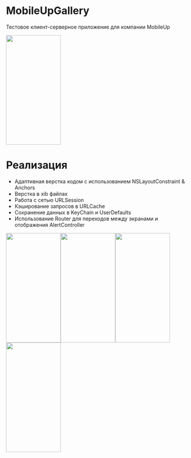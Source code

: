 # MobileUpGallery
Тестовое клиент-серверное приложение для компании MobileUp

<img src="https://user-images.githubusercontent.com/83715610/189245097-0d35c60d-4bd2-4e34-a877-3b417d4a2903.png" width=150 height=300>


# Реализация
- Адаптивная верстка кодом с использованием NSLayoutConstraint & Anchors
- Верстка в xib файлах
- Работа с сетью URLSession
- Кэширование запросов в URLCache
- Сохранение данных в KeyChain и UserDefaults
- Использование Router для переходов между экранами и отображения AlertController


<img src="https://user-images.githubusercontent.com/83715610/189245192-d3f7c1a1-9074-41fb-bd01-fdd3c80a9dbd.png" width="150" height="300"><img src="https://user-images.githubusercontent.com/83715610/189245203-306099bd-dce4-4658-a99c-31a9fee042aa.png" width="150" height="300"><img src="https://user-images.githubusercontent.com/83715610/189245720-9c1662b3-3343-4e96-a795-3019cc858cbe.png" width="150" height="300"><img src="https://user-images.githubusercontent.com/83715610/189245727-d5f4db0a-6b48-4c02-ba7f-0f0c2b3dd4d0.png" width="150" height="300">
